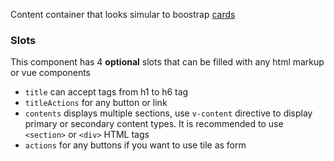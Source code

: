 Content container that looks simular to boostrap [cards](https://getbootstrap.com/docs/4.3/components/card/)

### Slots

This component has 4 **optional** slots that can be filled with any html markup or vue components

* `title` can accept tags from h1 to h6 tag
* `titleActions` for any button or link
* `contents` displays multiple sections, use `v-content` directive to display primary or secondary content types. It is recommended to use `<section>` or `<div>` HTML tags
* `actions` for any buttons if you want to use tile as form